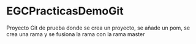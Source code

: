 # EGCPracticasDemoGit

Proyecto Git de prueba donde se crea un proyecto, se añade un pom, se crea una rama y se fusiona la rama con la rama master
